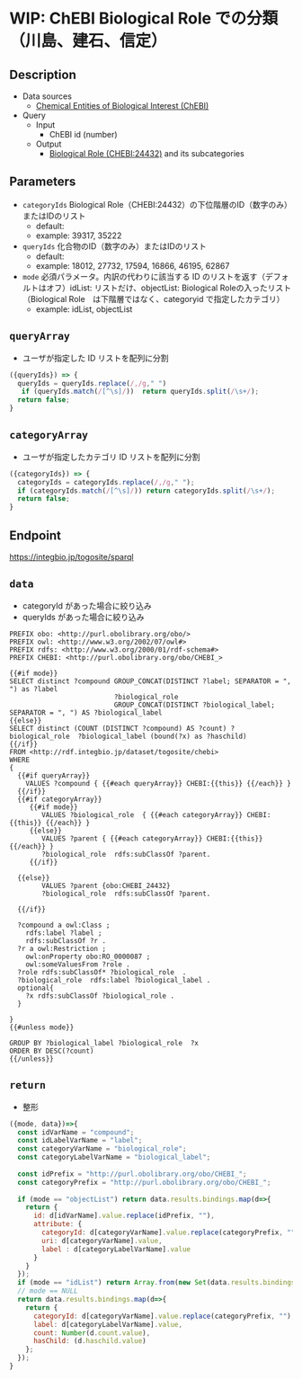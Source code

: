 # WIP: ChEBI Biological Role での分類 （川島、建石、信定）

## Description

- Data sources
    -  [Chemical Entities of Biological Interest (ChEBI) ](https://www.ebi.ac.uk/chebi/) 
- Query
    - Input
        - ChEBI id (number)
    - Output
        -  [Biological Role (CHEBI:24432)](https://www.ebi.ac.uk/chebi/searchId.do?chebiId=CHEBI:24432) and its subcategories

## Parameters

* `categoryIds` Biological Role（CHEBI:24432）の下位階層のID（数字のみ）またはIDのリスト
  * default:  
  * example: 39317, 35222
* `queryIds` 化合物のID（数字のみ）またはIDのリスト
  * default: 
  * example: 18012, 27732, 17594, 16866, 46195, 62867   
* `mode` 必須パラメータ。内訳の代わりに該当する ID のリストを返す（デフォルトはオフ）idList: リストだけ、objectList: Biological Roleの入ったリスト（Biological Role　は下階層ではなく、categoryid で指定したカテゴリ）
  * example: idList, objectList


## `queryArray`
- ユーザが指定した ID リストを配列に分割

```javascript
({queryIds}) => {
  queryIds = queryIds.replace(/,/g," ")
   if (queryIds.match(/[^\s]/))  return queryIds.split(/\s+/);
  return false;
}
```

## `categoryArray`
- ユーザが指定したカテゴリ ID リストを配列に分割

```javascript
({categoryIds}) => {
  categoryIds = categoryIds.replace(/,/g," ");
  if (categoryIds.match(/[^\s]/)) return categoryIds.split(/\s+/);
  return false;
}
```

## Endpoint

https://integbio.jp/togosite/sparql

## `data`
- categoryId があった場合に絞り込み
- queryIds があった場合に絞り込み
```sparql
PREFIX obo: <http://purl.obolibrary.org/obo/>
PREFIX owl: <http://www.w3.org/2002/07/owl#>
PREFIX rdfs: <http://www.w3.org/2000/01/rdf-schema#>
PREFIX CHEBI: <http://purl.obolibrary.org/obo/CHEBI_>

{{#if mode}}
SELECT distinct ?compound GROUP_CONCAT(DISTINCT ?label; SEPARATOR = ", ") as ?label 
                          ?biological_role                                      
                          GROUP_CONCAT(DISTINCT ?biological_label; SEPARATOR = ", ") AS ?biological_label
{{else}}
SELECT distinct (COUNT (DISTINCT ?compound) AS ?count) ?biological_role  ?biological_label (bound(?x) as ?haschild)
{{/if}}
FROM <http://rdf.integbio.jp/dataset/togosite/chebi>
WHERE 
{
  {{#if queryArray}}
    VALUES ?compound { {{#each queryArray}} CHEBI:{{this}} {{/each}} }
  {{/if}}
  {{#if categoryArray}}
     {{#if mode}}
        VALUES ?biological_role  { {{#each categoryArray}} CHEBI:{{this}} {{/each}} }
     {{else}}
        VALUES ?parent { {{#each categoryArray}} CHEBI:{{this}} {{/each}} }
        ?biological_role  rdfs:subClassOf ?parent.  
     {{/if}}
          
  {{else}}
        VALUES ?parent {obo:CHEBI_24432}
        ?biological_role  rdfs:subClassOf ?parent.  
  
  {{/if}}
      
  ?compound a owl:Class ;
    rdfs:label ?label ;
    rdfs:subClassOf ?r .
  ?r a owl:Restriction ;
    owl:onProperty obo:RO_0000087 ;
    owl:someValuesFrom ?role .
  ?role rdfs:subClassOf* ?biological_role  .
  ?biological_role  rdfs:label ?biological_label .
  optional{
  	?x rdfs:subClassOf ?biological_role .
  }	
  
}
{{#unless mode}}

GROUP BY ?biological_label ?biological_role  ?x
ORDER BY DESC(?count)
{{/unless}}

```



## `return`
- 整形
```javascript
({mode, data})=>{
  const idVarName = "compound";
  const idLabelVarName = "label";
  const categoryVarName = "biological_role";
  const categoryLabelVarName = "biological_label";
  
  const idPrefix = "http://purl.obolibrary.org/obo/CHEBI_";
  const categoryPrefix = "http://purl.obolibrary.org/obo/CHEBI_";
  
  if (mode == "objectList") return data.results.bindings.map(d=>{
    return {
      id: d[idVarName].value.replace(idPrefix, ""), 
      attribute: {
        categoryId: d[categoryVarName].value.replace(categoryPrefix, ""), 
        uri: d[categoryVarName].value,
        label : d[categoryLabelVarName].value
      }
    }
  });
  if (mode == "idList") return Array.from(new Set(data.results.bindings.map(d=>d[idVarName].value.replace(idPrefix, "")))); // unique
  // mode == NULL
  return data.results.bindings.map(d=>{ 
    return {
      categoryId: d[categoryVarName].value.replace(categoryPrefix, ""), 
      label: d[categoryLabelVarName].value,
      count: Number(d.count.value),
      hasChild: (d.haschild.value)
    };
  });	
}
```
